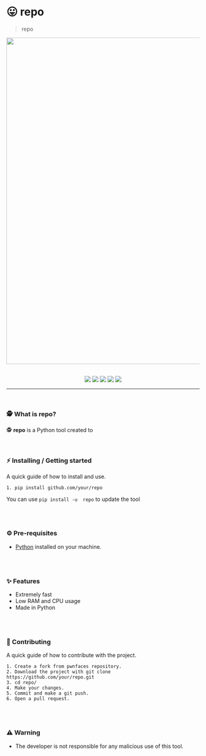 # 😛 repo
> repo

<div align="center">
    <img src="./assets/banner.png" width="850">
</div>

<br>

<p align="center">
    <img src="https://img.shields.io/github/license/your/repo?color=cyan&logo=github&logoColor=cyan&style=for-the-badge">
    <img src="https://img.shields.io/github/issues/your/repo?color=cyan&logo=github&logoColor=cyan&style=for-the-badge">
    <img src="https://img.shields.io/github/stars/your/repo?color=cyan&label=STARS&logo=github&logoColor=cyan&style=for-the-badge">
    <img src="https://img.shields.io/github/forks/your/repo?color=cyan&logo=github&logoColor=cyan&style=for-the-badge">
    <img src="https://img.shields.io/github/languages/code-size/your/repo?color=cyan&logo=github&logoColor=cyan&style=for-the-badge">
</p>

___

<br>

### 🕵️ What is repo?
🕵️ **repo** is a Python tool created to 

<br>

### ⚡ Installing / Getting started

A quick guide of how to install and use.

```shell
1. pip install github.com/your/repo
```

You can use `pip install -u  repo` to update the tool

<br><br>

### ⚙️ Pre-requisites
- [Python](https://www.python.org/) installed on your machine.

<br><br>

### ✨ Features
- Extremely fast
- Low RAM and CPU usage
- Made in Python

<br><br>

### 🔨 Contributing

A quick guide of how to contribute with the project.

```shell
1. Create a fork from pwnfaces repository.
2. Download the project with git clone https://github.com/your/repo.git
3. cd repo/
4. Make your changes.
5. Commit and make a git push.
6. Open a pull request.
```

<br><br>

### ⚠️ Warning
- The developer is not responsible for any malicious use of this tool.